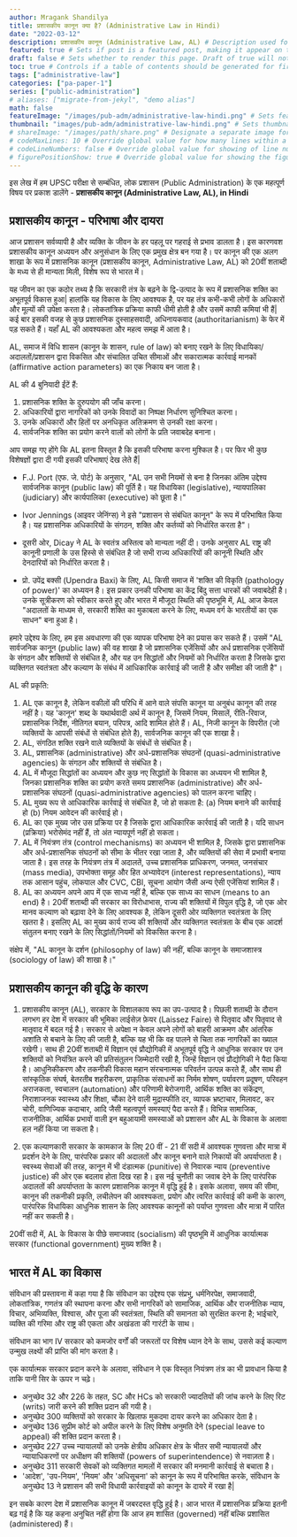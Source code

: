```yaml
---
author: Mragank Shandilya
title: प्रशासकीय कानून क्या है? (Administrative Law in Hindi)
date: "2022-03-12"
description: प्रशासकीय कानून (Administrative Law, AL) # Description used for search engine.
featured: true # Sets if post is a featured post, making it appear on the sidebar. A featured post won't be listed on the sidebar if it's the current page
draft: false # Sets whether to render this page. Draft of true will not be rendered.
toc: true # Controls if a table of contents should be generated for first-level links automatically.
tags: ["administrative-law"]
categories: ["pa-paper-1"]
series: ["public-administration"]
# aliases: ["migrate-from-jekyl", "demo alias"]
math: false
featureImage: "/images/pub-adm/administrative-law-hindi.png" # Sets featured image on blog post.
thumbnail: "images/pub-adm/administrative-law-hindi.png" # Sets thumbnail image appearing inside card on homepage. I will keep it the same as featureImage.
# shareImage: "/images/path/share.png" # Designate a separate image for social media sharing.
# codeMaxLines: 10 # Override global value for how many lines within a code block before auto-collapsing.
# codeLineNumbers: false # Override global value for showing of line numbers within code block.
# figurePositionShow: true # Override global value for showing the figure label.
---
```


इस लेख में हम UPSC परीक्षा से सम्बंधित, लोक प्रशासन (Public Administration) के एक महत्पूर्ण विषय पर प्रकाश डालेंगे - <strong> प्रशासकीय कानून (Administrative Law, AL), in Hindi </strong> 


## प्रशासकीय कानून - परिभाषा और दायरा

आज प्रशासन सर्वव्यापी है और व्यक्ति के जीवन के हर पहलू पर गहराई से प्रभाव डालता है। इस कारणवश प्रशासकीय कानून अध्ययन और अनुसंधान के लिए एक प्रमुख क्षेत्र बन गया है। पर कानून की एक अलग शाखा के रूप में प्रशासनिक कानून (प्रशासकीय कानून, Administrative Law, AL) को 20वीं शताब्दी के मध्य से ही मान्यता मिली, विशेष रूप से भारत में। 

यह जीवन का एक कठोर तथ्य है कि सरकारी तंत्र के बढ़ने के द्वि-उत्पाद के रूप में प्रशासनिक शक्ति का अभूतपूर्व विकास हुआ| हालांकि यह विकास के लिए आवश्यक है, पर यह तंत्र कभी-कभी लोगों के अधिकारों और मूल्यों की उपेक्षा करता है। लोकतांत्रिक प्रक्रिया काफी धीमी होती है और उसमें काफी कमियां भी हैं| कई बार इसकी वजह से कुछ प्रशासनिक दुस्साहसवादी, अधिनायकवाद (authoritarianism) के फेर में पड़ सकते हैं। यहाँ AL की आवश्यकता और महत्व समझ में आता है। 

AL, समाज में विधि शासन (कानून के शासन, rule of law) को बनाए रखने के लिए विधायिका/अदालतों/प्रशासन द्वारा विकसित और संचालित उचित सीमाओं और सकारात्मक कार्रवाई मानकों (affirmative action parameters) का एक निकाय बन जाता है। 

AL की 4 बुनियादी ईंटें हैं:
1. प्रशासनिक शक्ति के दुरुपयोग की जाँच करना।
2. अधिकारियों द्वारा नागरिकों को उनके विवादों का निष्पक्ष निर्धारण सुनिश्चित करना।
3. उनके अधिकारों और हितों पर अनधिकृत अतिक्रमण से उनकी रक्षा करना।
4. सार्वजनिक शक्ति का प्रयोग करने वालों को लोगों के प्रति जवाबदेह बनाना।

आप समझ गए होंगे कि AL इतना विस्तृत है कि इसकी परिभाषा करना मुश्किल है। पर फिर भी कुछ विशेषज्ञों द्वारा दी गयी इसकी परिभाषाएं देख लेते हैं| 

* F.J. Port (एफ. जे. पोर्ट) के अनुसार, "AL उन सभी नियमों से बना है जिनका अंतिम उद्देश्य सार्वजनिक कानून (public law) की पूर्ति है। यह विधायिका (legislative), न्यायपालिका (judiciary) और कार्यपालिका (executive) को छूता है।"

* Ivor Jennings (आइवर जेनिंग्स) ने इसे "प्रशासन से संबंधित कानून" के रूप में परिभाषित किया है। यह प्रशासनिक अधिकारियों के संगठन, शक्ति और कर्तव्यों को निर्धारित करता है"। 

* दूसरी ओर, Dicay ने AL के स्वतंत्र अस्तित्व को मान्यता नहीं दी। उनके अनुसार AL राष्ट्र की कानूनी प्रणाली के उस हिस्से से संबंधित है जो सभी राज्य अधिकारियों की कानूनी स्थिति और देनदारियों को निर्धारित करता है। 

* प्रो. उपेंद्र बक्सी (Upendra Baxi) के लिए, AL किसी समाज में 'शक्ति की विकृति (pathology of power)' का अध्ययन है। इस प्रकार उनकी परिभाषा का केंद्र बिंदु सत्ता धारकों की जवाबदेही है। उनके सूत्रीकरण को स्वीकार करते हुए और भारत में मौजूदा स्थिति की पृष्ठभूमि में, AL आज केवल "अदालतों के माध्यम से, सरकारी शक्ति का मुकाबला करने के लिए, मध्यम वर्ग के भारतीयों का एक साधन" बना हुआ है।

हमारे उद्देश्य के लिए, हम इस अवधारणा की एक व्यापक परिभाषा देने का प्रयास कर सकते हैं। उसमें "AL सार्वजनिक कानून (public law) की वह शाखा है जो प्रशासनिक एजेंसियों और अर्ध प्रशासनिक एजेंसियों के संगठन और शक्तियों से संबंधित है, और यह उन सिद्धांतों और नियमों को निर्धारित करता है जिसके द्वारा व्यक्तिगत स्वतंत्रता और कल्याण के संबंध में आधिकारिक कार्रवाई की जाती है और समीक्षा की जाती है"।

AL की प्रकृति:
1. AL एक कानून है, लेकिन वकीलों की परिधि में आने वाले संपत्ति कानून या अनुबंध कानून की तरह नहीं है। यह 'कानून' शब्द के यथार्थवादी अर्थ में कानून है, जिसमें नियम, मिसालें, रीति-रिवाज, प्रशासनिक निर्देश, नीतिगत बयान, परिपत्र, आदि शामिल होते हैं। AL, निजी कानून के विपरीत (जो व्यक्तियों के आपसी संबंधों से संबंधित होते है), सार्वजनिक कानून की एक शाखा है।
2. AL, संगठित शक्ति रखने वाले व्यक्तियों के संबंधों से संबंधित है।
3. AL, प्रशासनिक (administrative) और अर्ध-प्रशासनिक संघठनों (quasi-administrative agencies) के संगठन और शक्तियों से संबंधित है।
4. AL में मौजूदा सिद्धांतों का अध्ययन और कुछ नए सिद्धांतों के विकास का अध्ययन भी शामिल है, जिनका प्रशासनिक शक्ति का प्रयोग करते समय प्रशासनिक (administrative) और अर्ध-प्रशासनिक संघठनों (quasi-administrative agencies) को पालन करना चाहिए।
5. AL मुख्य रूप से आधिकारिक कार्रवाई से संबंधित है, जो हो सकता है: (a) नियम बनाने की कार्रवाई हो (b) नियम आवेदन की कार्रवाई हो।
6. AL का एक मुख्य जोर उस प्रक्रिया पर है जिसके द्वारा आधिकारिक कार्रवाई की जाती है। यदि साधन (प्रक्रिया) भरोसेमंद नहीं हैं, तो अंत न्यायपूर्ण नहीं हो सकता।
7. AL में नियंत्रण तंत्र (control mechanisms) का अध्ययन भी शामिल है, जिसके द्वारा प्रशासनिक और अर्ध-प्रशासनिक संघठनों को सीमा के भीतर रखा जाता है, और व्यक्तियों की सेवा में प्रभावी बनाया जाता है। इस तरह के नियंत्रण तंत्र में अदालतें, उच्च प्रशासनिक प्राधिकरण, जनमत, जनसंचार (mass media), उपभोक्ता समूह और हित अभ्यावेदन (interest representations), न्याय तक आसान पहुंच, लोकपाल और CVC, CBI, सूचना आयोग जैसी अन्य ऐसी एजेंसियां शामिल हैं। 
8. AL का अध्ययन अपने आप में एक साध्य नहीं है, बल्कि एक साध्य का साधन (means to an end) है। 20वीं शताब्दी की सरकार का विरोधाभास, राज्य की शक्तियों में विपुल वृद्धि है, जो एक ओर मानव कल्याण को बढ़ावा देने के लिए आवश्यक है, लेकिन दूसरी ओर व्यक्तिगत स्वतंत्रता के लिए खतरा है। इसलिए AL का मुख्य कार्य राज्य की शक्तियों और व्यक्तिगत स्वतंत्रता के बीच एक आदर्श संतुलन बनाए रखने के लिए सिद्धांतों/नियमों को विकसित करना है।

संक्षेप में, "AL कानून के दर्शन (philosophy of law) की नहीं, बल्कि कानून के समाजशास्त्र (sociology of law) की शाखा है।"


## प्रशासकीय कानून की वृद्धि के कारण

1. प्रशासकीय कानून (AL), सरकार के विशालकाय रूप का उप-उत्पाद है। पिछली शताब्दी के दौरान लगभग हर देश में सरकार की भूमिका लाईसेज़ फ़ेयर (Laissez Faire) से पितृवाद और पितृवाद से मातृवाद में बदल गई है। सरकार से अपेक्षा न केवल अपने लोगों को बाहरी आक्रमण और आंतरिक अशांति से बचाने के लिए की जाती है, बल्कि यह भी कि वह पालने से चिता तक नागरिकों का ख्याल रखेगी। साथ ही 20वीं शताब्दी में विज्ञान एवं प्रौद्योगिकी में अभूतपूर्व वृद्धि ने आधुनिक सरकार पर उन शक्तियों को नियंत्रित करने की प्रतिसंतुलन जिम्मेदारी रखी है, जिन्हें विज्ञान एवं प्रौद्योगिकी ने पैदा किया है। आधुनिकीकरण और तकनीकी विकास महान संरचनात्मक परिवर्तन उत्पन्न करते हैं, और साथ ही सांस्कृतिक संघर्ष, बेतरतीब शहरीकरण, प्राकृतिक संसाधनों का निर्मम शोषण, पर्यावरण प्रदूषण, परिवहन अराजकता, स्वचालन (automation) और परिणामी बेरोजगारी, आर्थिक शक्ति का संकेंद्रण, निराशाजनक स्वास्थ्य और शिक्षा, चौंका देने वाली मुद्रास्फीति दर, व्यापक भ्रष्टाचार, मिलावट, कर चोरी, वाणिज्यिक कदाचार, आदि जैसी महत्वपूर्ण समस्याएं पैदा करते हैं। विभिन्न सामाजिक, राजनीतिक, आर्थिक प्रभावों वाली इन बहुआयामी समस्याओं को प्रशासन और AL के विकास के अलावा हल नहीं किया जा सकता है।

2. एक कल्याणकारी सरकार के कामकाज के लिए 20 वीं - 21 वीं सदी में आवश्यक गुणवत्ता और मात्रा में प्रदर्शन देने के लिए, पारंपरिक प्रकार की अदालतों और कानून बनाने वाले निकायों की अपर्याप्तता है। स्वस्थ्य सेवाओं की तरह, कानून में भी दंडात्मक (punitive) से निवारक न्याय (preventive justice) की ओर एक बदलाव होता दिख रहा है। इस नई चुनौती का जवाब देने के लिए पारंपरिक अदालतों की अपर्याप्तता के कारण प्रशासनिक कानून में वृद्धि हुई है। इसके अलावा, समय की सीमा, कानून की तकनीकी प्रकृति, लचीलेपन की आवश्यकता, प्रयोग और त्वरित कार्रवाई की कमी के कारण, पारंपरिक विधायिका आधुनिक शासन के लिए आवश्यक कानूनों को पर्याप्त गुणवत्ता और मात्रा में पारित नहीं कर सकती है।

20वीं सदी में, AL के विकास के पीछे समाजवाद (socialism) की पृष्ठभूमि में आधुनिक कार्यात्मक सरकार (functional government) मुख्य शक्ति है।


## भारत में AL का विकास

संविधान की प्रस्तावना में कहा गया है कि संविधान का उद्देश्य एक संप्रभु, धर्मनिरपेक्ष, समाजवादी, लोकतांत्रिक, गणतंत्र की स्थापना करना और सभी नागरिकों को सामाजिक, आर्थिक और राजनीतिक न्याय, विचार, अभिव्यक्ति, विश्वास, और पूजा की स्वतंत्रता, स्थिति की समानता को सुरक्षित करना है; भाईचारे, व्यक्ति की गरिमा और राष्ट्र की एकता और अखंडता की गारंटी के साथ।

संविधान का भाग IV सरकार को कमजोर वर्गों की जरूरतों पर विशेष ध्यान देने के साथ, उससे कई कल्याण उन्मुख लक्ष्यों की प्राप्ति की मांग करता है।

एक कार्यात्मक सरकार प्रदान करने के अलावा, संविधान ने एक विस्तृत नियंत्रण तंत्र का भी प्रावधान किया है ताकि पानी सिर के ऊपर न चढ़े। 

* अनुच्छेद 32 और 226 के तहत, SC और HCs को सरकारी ज्यादतियों की जांच करने के लिए रिट (writs) जारी करने की शक्ति प्रदान की गयी है। 
* अनुच्छेद 300 व्यक्तियों को सरकार के खिलाफ मुकदमा दायर करने का अधिकार देता है। 
* अनुच्छेद 136 सुप्रीम कोर्ट को अपील करने के लिए विशेष अनुमति देने (special leave to appeal) की शक्ति प्रदान करता है। 
* अनुच्छेद 227 उच्च न्यायालयों को उनके क्षेत्रीय अधिकार क्षेत्र के भीतर सभी न्यायालयों और न्यायाधिकरणों पर अधीक्षण की शक्तियों (powers of superintendence) से नवाज़ता है। 
* अनुच्छेद 311 सरकारी सेवकों को व्यक्तिगत मामलों में सरकार की मनमानी कार्रवाई से बचाता है। 
* 'आदेश', 'उप-नियम', 'नियम' और 'अधिसूचना' को कानून के रूप में परिभाषित करके, संविधान के अनुच्छेद 13 ने प्रशासन की सभी विधायी कार्रवाइयों को कानून के दायरे में रखा है| 

इन सबके कारण देश में प्रशासनिक कानून में जबरदस्त वृद्धि हुई है। आज भारत में प्रशासनिक प्रक्रिया इतनी बढ़ गई है कि यह कहना अनुचित नहीं होगा कि आज हम शासित (governed) नहीं बल्कि प्रशासित (administered) हैं।

<!-- Commented out for PDF Book sake -->
<!-- ## AL और संवैधानिक कानून के बीच अंतर

Holland (हॉलैंड) के अनुसार, संवैधानिक कानून (Constitutional Law, CL) सरकार के विभिन्न संगठनों का वर्णन भर करता है, जबकि AL उनके काम को वर्णित करता है। 

एक अन्य दृष्टिकोण के अनुसार, AL संगठन की शक्तियों और प्रशासनिक अधिकारियों के कर्तव्यों से संबंधित है, जबकि CL राज्य के विभिन्न संगठनों के संगठन और शक्तियों और उनके पारस्परिक संबंधों और लोगों के साथ इन संगठनों के संबंधों से संबंधित सामान्य सिद्धांतों से संबंधित है। दूसरे शब्दों में CL बुनियादी बातों से संबंधित है जबकि AL गहन विवरण से। इसके अलावा, CL अधिकारों (rights) से संबंधित है, और AL सार्वजनिक जरूरतों पर जोर देता है। 

जिन देशों ने संविधान लिखे हैं, उनमें CL और AL के बीच का अंतर इतना धुंधला नहीं है जितना कि इंग्लैंड में है। ऐसे देशों में CL का स्रोत संविधान है, जबकि AL का स्रोत स्थिति, मिसालें, रीति-रिवाज आदि हो सकते हैं।

सही स्थिति यह प्रतीत होती है कि यदि कोई AL और CL के दो वृत्त खींचता है, तो एक निश्चित स्थान पर वे ओवरलैप हो सकते हैं। भारत में यह ओवरलैप वाले छेत्र, संविधान में प्रदान किए गए संपूर्ण नियंत्रण तंत्र अर्थात अनुच्छेद 32, 226, 136, 300 और 311 हो सकते हैं। 

यह संविधान में उल्लिखित प्रशासनिक एजेंसियों के अध्ययन तक भी विस्तारित हो सकता है, जैसे कि संघ लोक सेवा आयोग (अनुच्छेद 315); चुनाव आयोग (अनुच्छेद 324); अंतरराज्यीय परिषद (अनुच्छेद 263); वित्त आयोग (अनुच्छेद 280); अंतर्राज्यीय जल विवाद प्राधिकरण (अनुच्छेद 262), इत्यादि। -->
